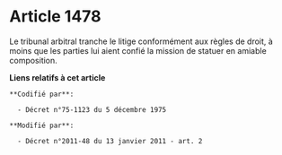 # Article 1478

Le tribunal arbitral tranche le litige conformément aux règles de droit, à moins que les parties lui aient confié la mission
de statuer en amiable composition.

**Liens relatifs à cet article**

	**Codifié par**:

	  - Décret n°75-1123 du 5 décembre 1975

	**Modifié par**:

	  - Décret n°2011-48 du 13 janvier 2011 - art. 2
